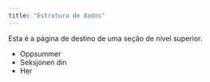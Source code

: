 ```yaml
---
title: "Estrutura de dados"
---
```


Esta é a página de destino de uma seção de nível superior.

* Oppsummer
* Seksjonen din
* Her
